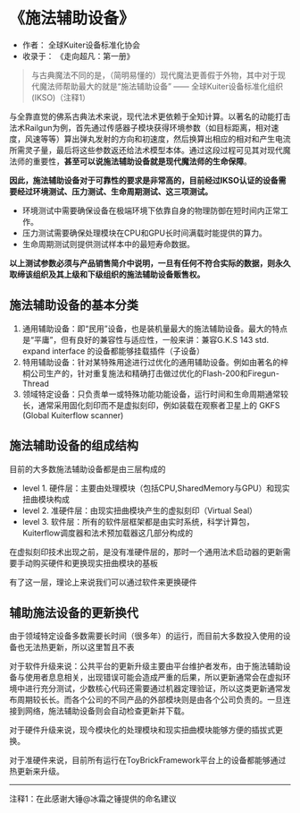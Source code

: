 # 《施法辅助设备》
- 作者： 全球Kuiter设备标准化协会
- 收录于： 《走向超凡：第一册》

> 与古典魔法不同的是，（简明易懂的）现代魔法更善假于外物，其中对于现代魔法师帮助最大的就是“施法辅助设备” —— 全球Kuiter设备标准化组织(IKSO)（注释1）


与全靠直觉的佛系古典法术来说，现代法术更依赖于全知计算。以著名的动能打击法术Railgun为例，首先通过传感器子模块获得环境参数（如目标距离，相对速度，风速等等）算出弹丸发射的方向和初速度，然后换算出相应的相对和产生电流所需灵子量，最后将这些参数返还给法术模型本体。通过这段过程可见其对现代魔法师的重要性，**甚至可以说施法辅助设备就是现代魔法师的生命保障**。

**因此，施法辅助设备对于可靠性的要求是非常高的，目前经过IKSO认证的设备需要经过环境测试、压力测试、生命周期测试、这三项测试。**

- 环境测试中需要确保设备在极端环境下依靠自身的物理防御在短时间内正常工作。
- 压力测试需要确保处理模块在CPU和GPU长时间满载时能提供的算力。
- 生命周期测试则提供测试样本中的最短寿命数据。

**以上测试参数必须与产品销售简介中说明，一旦有任何不符合实际的数据，则永久取缔该组织及其上级和下级组织的施法辅助设备贩售权。**


## 施法辅助设备的基本分类
1. 通用辅助设备：即“民用”设备，也是装机量最大的施法辅助设备。最大的特点是“平庸”，但有良好的兼容性与适应性，一般来讲：兼容G.K.S 143 std. expand interface 的设备都能够挂载插件（子设备）
2. 特用辅助设备：针对某特殊用途进行过优化的通用辅助设备。例如由著名的梓桐公司生产的，针对重复施法和精确打击做过优化的Flash-200和Firegun-Thread
3. 领域特定设备：只负责单一或特殊功能功能设备，运行时间和生命周期通常较长，通常采用固化刻印而不是虚拟刻印，例如装载在观察者卫星上的 GKFS (Global Kuiterflow scanner)


## 施法辅助设备的组成结构
目前的大多数施法辅助设备都是由三层构成的
- level 1. 硬件层：主要由处理模块（包括CPU,SharedMemory与GPU）和现实扭曲模块构成
- level 2. 准硬件层：由现实扭曲模块产生的虚拟刻印（Virtual Seal）
- level 3. 软件层：所有的软件层框架都是由实时系统，科学计算包，Kuiterflow调度器和法术预加载器这几部分构成的

在虚拟刻印技术出现之前，是没有准硬件层的，那时一个通用法术启动器的更新需要手动购买硬件和更换现实扭曲模块的基板

有了这一层，理论上来说我们可以通过软件来更换硬件


## 辅助施法设备的更新换代
由于领域特定设备多数需要长时间（很多年）的运行，而目前大多数投入使用的设备也无法热更新，所以这里暂且不表

对于软件升级来说：公共平台的更新升级主要由平台维护者发布，由于施法辅助设备与使用者息息相关，出现错误可能会造成严重的后果，所以更新通常会在虚拟环境中进行充分测试，少数核心代码还需要通过机器定理验证，所以这类更新通常发布周期较长长。而各个公司的不同产品的外部模块则是由各个公司负责的。一旦连接到网络，施法辅助设备则会自动检查更新并下载。

对于硬件升级来说，现今模块化的处理模块和现实扭曲模块能够方便的插拔式更换。

对于准硬件来说，目前所有运行在ToyBrickFramework平台上的设备都能够通过热更新来升级。

---
注释1：在此感谢大锤@冰霜之锤提供的命名建议